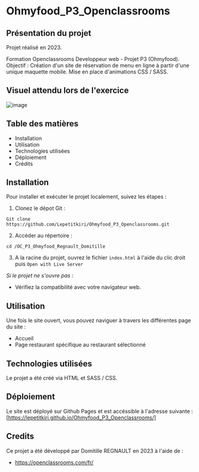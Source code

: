 # Ohmyfood_P3_Openclassrooms

## Présentation du projet

Projet réalisé en 2023.

Formation Openclassrooms Developpeur web - Projet P3 (Ohmyfood).
Objectif : Création d'un site de réservation de menu en ligne à partir d'une unique maquette mobile. Mise en place d'animations CSS / SASS.

## Visuel attendu lors de l'exercice

![image](https://user-images.githubusercontent.com/121162994/224929954-cc0797e9-ddde-4140-b7ed-3103de9930e9.png)


## Table des matières

* Installation
* Utilisation
* Technologies utilisées
* Déploiement
* Crédits


## Installation

Pour installer et exécuter le projet localement, suivez les étapes : 

1. Clonez le dépot Git : 
```
Git clone https://github.com/Lepetitkiri/Ohmyfood_P3_Openclassrooms.git
```

2. Accéder au répertoire :
```
cd /OC_P3_Ohmyfood_Regnault_Domitille
```

3. A la racine du projet, ouvrez le fichier `index.html` à l'aide du clic droit puis `Open with Live Server` 


*Si le projet ne s'ouvre pas :*
* Vérifiez la compatibilité avec votre navigateur web.


## Utilisation
Une fois le site ouvert, vous pouvez naviguer à travers les différentes page du site :
* Accueil
* Page restaurant spécifique au restaurant sélectionné


## Technologies utilisées

Le projet a été créé via HTML et SASS / CSS.


## Déploiement

Le site est déployé sur Github Pages et est accéssible à l'adresse suivante : [https://lepetitkiri.github.io/Ohmyfood_P3_Openclassrooms/]

## Credits

Ce projet a été développé par Domitille REGNAULT en 2023 à l'aide de :
* https://openclassrooms.com/fr/